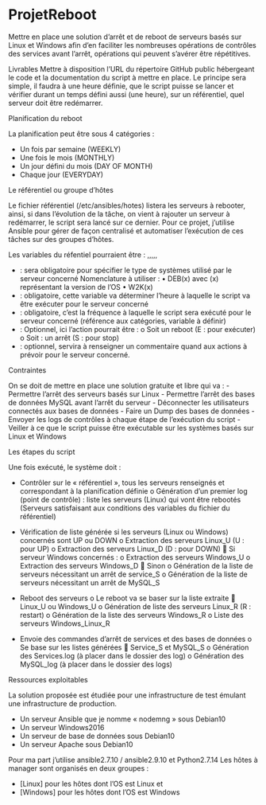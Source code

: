 # ProjetReboot
Mettre en place une solution d’arrêt et de reboot de serveurs basés sur Linux et Windows afin d’en faciliter les nombreuses opérations de contrôles des services avant l’arrêt, opérations qui peuvent s’avérer être répétitives. 

Livrables
Mettre à disposition l’URL du répertoire GitHub public hébergeant le code et la documentation du script à mettre en place.
Le principe sera simple, il faudra à une heure définie, que le script puisse se lancer et vérifier durant un temps défini aussi (une heure), sur un référentiel, quel serveur doit être redémarrer.

Planification du reboot

La planification peut être sous 4 catégories :
-	Un fois par semaine (WEEKLY)
-	Une fois le mois (MONTHLY)
-	Un jour défini du mois (DAY OF MONTH)
-	Chaque jour (EVERYDAY)

Le référentiel ou groupe d’hôtes

Le fichier référentiel (/etc/ansibles/hotes) listera les serveurs à rebooter, ainsi, si dans l’évolution de la tâche, on vient à rajouter un serveur à redémarrer, le script sera lancé sur ce dernier. Pour ce projet, j’utilise Ansible pour gérer de façon centralisé et automatiser l’exécution de ces tâches sur des groupes d’hôtes. 

Les variables du réfentiel pourraient être : <OS>,<Hostname>,<Hours>,<Frequence>,<Action>,<Commentaires>

-	<OS> : sera obligatoire pour spécifier le type de systèmes utilisé par le serveur concerné
  Nomenclature à utiliser :
    •	DEB(x) avec (x) représentant la version de l’OS
    •	W2K(x)
-	<Hour> : obligatoire, cette variable va déterminer l’heure à laquelle le script va être exécuter pour le serveur concerné
-	<Frequence> : obligatoire, c’est la fréquence à laquelle le script sera exécuté pour le serveur concerné (référence aux catégories, variable à définir)
-	<Action> : Optionnel, ici l’action pourrait être :
      o	Soit un reboot (E : pour exécuter)
      o	Soit : un arrêt (S : pour stop)
-	<Comment> : optionnel, servira à renseigner un commentaire quand aux actions à prévoir pour le serveur concerné.

Contraintes 

On se doit de mettre en place une solution gratuite et libre qui va : 
    -	Permettre l’arrêt des serveurs basés sur Linux
    -	Permettre l’arrêt des bases de données MySQL avant l’arrêt du serveur
    -	Déconnecter les utilisateurs connectés aux bases de données 
    -	Faire un Dump des bases de données
    -	Envoyer les logs de contrôles à chaque étape de l’exécution du script
    -	Veiller à ce que le script puisse être exécutable sur les systèmes basés sur Linux et Windows

Les étapes du script

Une fois exécuté, le système doit :
-	Contrôler sur le « référentiel », tous les serveurs renseignés et correspondant à la planification définie
    o	Génération d’un premier log (point de contrôle) : liste les serveurs (Linux) qui vont être rebootés (Serveurs satisfaisant aux conditions des variables du fichier du référentiel)
-	 Vérification de liste générée si les serveurs (Linux ou Windows) concernés sont UP ou DOWN
    o	Extraction des serveurs Linux_U (U : pour UP) 
    o	Extraction des serveurs Linux_D (D : pour DOWN)
        	Si serveur Windows concernés :
    o	Extraction des serveurs Windows_U 
    o	Extraction des serveurs Windows_D 
        	Sinon
    o	Génération de la liste de serveurs nécessitant un arrêt de service_S
    o	Génération de la liste de serveurs nécessitant un arrêt de MySQL_S

-	Reboot des serveurs
    o	Le reboot va se baser sur la liste extraite 
        	Linux_U ou Windows_U
    o	Génération de liste des serveurs Linux_R (R : restart)
    o	Génération de la liste des serveurs Windows_R
    o	Liste des serveurs Windows_Linux_R

-	Envoie des commandes d’arrêt de services et des bases de données
    o	Se base sur les listes générées 
        	Service_S et MySQL_S
    o	Génération des Services.log (à placer dans le dossier des log)
    o	Génération des MySQL_log (à placer dans le dossier des logs)

Ressources exploitables

La solution proposée est étudiée pour une infrastructure de test émulant une infrastructure de production. 
-	Un serveur Ansible que je nomme « nodemng » sous Debian10 
-	Un serveur Windows2016
-	Un serveur de base de données sous Debian10
-	Un serveur Apache sous Debian10

Pour ma part j’utilise ansible2.7.10 / ansible2.9.10 et Python2.7.14 
Les hôtes à manager sont organisés en deux groupes :
-	[Linux] pour les hôtes dont l’OS est Linux et 
-	[Windows] pour les hôtes dont l’OS est Windows


